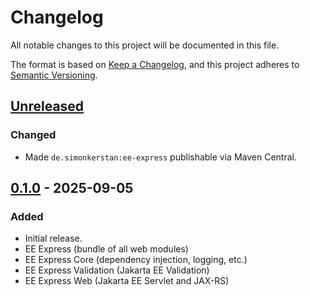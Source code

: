 # Changelog

All notable changes to this project will be documented in this file.

The format is based on [Keep a Changelog](https://keepachangelog.com/en/1.1.0/),
and this project adheres to [Semantic Versioning](https://semver.org/spec/v2.0.0.html).

## [Unreleased]

### Changed

- Made `de.simonkerstan:ee-express` publishable via Maven Central.

## [0.1.0] - 2025-09-05

### Added

- Initial release.
- EE Express (bundle of all web modules)
- EE Express Core (dependency injection, logging, etc.)
- EE Express Validation (Jakarta EE Validation)
- EE Express Web (Jakarta EE Servlet and JAX-RS)

[unreleased]: https://github.com/Simix2017/simon-kerstan-ee-express/compare/v0.1.0...HEAD

[0.1.0]: https://github.com/Simix2017/simon-kerstan-ee-express/compare/v0.1.0...v0.1.0
